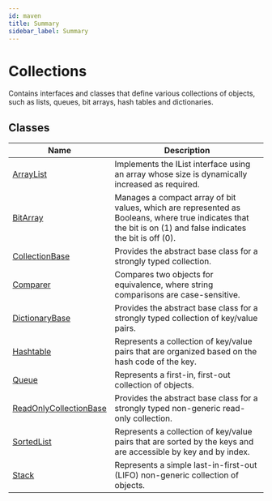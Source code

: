 ```yaml
---
id: maven
title: Summary
sidebar_label: Summary
---
```

# Collections
Contains interfaces and classes that define various collections of objects, such as lists, queues, bit arrays, hash tables and dictionaries.
## Classes
| Name                                 | Description                                                                                                           |
| ---------------------------------------- | ----------------------------------------------------------------------------------------------------------------- |
| [ArrayList](Collections/ArrayList.html)                                | Implements the IList interface using an array whose size is dynamically increased as required.  |
|[BitArray](Collections/BitArray.html)| Manages a compact array of bit values, which are represented as Booleans, where true indicates that the bit is on (1) and false indicates the bit is off (0).|
|[CollectionBase](Collections/CollectionBase.html)| Provides the abstract base class for a strongly typed collection. |
|[Comparer](Collections/Comparer.html)|Compares two objects for equivalence, where string comparisons are case-sensitive. |
|[DictionaryBase](Collections/DictionaryBase.html)    | Provides the abstract base class for a strongly typed collection of key/value pairs.|
| [Hashtable](Collections/Hashtable.html)	                               | Represents a collection of key/value pairs that are organized based on the hash code of the key. |
| [Queue](Collections/Queue.html)	                               | Represents a first-in, first-out collection of objects. |
|[ReadOnlyCollectionBase](Collections/ReadOnlyCollectionBase.html)|Provides the abstract base class for a strongly typed non-generic read-only collection.|
|[SortedList](Collections/SortedList.html)|Represents a collection of key/value pairs that are sorted by the keys and are accessible by key and by index.|
|[Stack](Collections/Stack.html)|Represents a simple last-in-first-out (LIFO) non-generic collection of objects.|